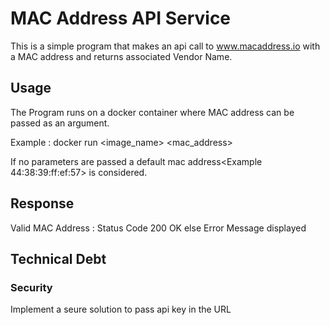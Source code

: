 # MAC Address API Service

This is a simple program that makes an api call to www.macaddress.io with a MAC address and returns associated Vendor Name.


## Usage

The Program runs on a docker container where MAC address can be passed as an argument.

Example : docker run <image_name> <mac_address>

If no parameters are passed a default mac address<Example 44:38:39:ff:ef:57> is considered.


## Response

Valid MAC Address : Status Code 200 OK
else Error Message displayed

## Technical Debt
### Security
Implement a seure solution to pass api key in the URL
